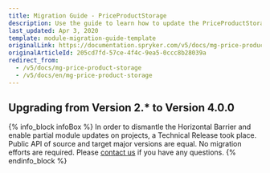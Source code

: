 ```yaml
---
title: Migration Guide - PriceProductStorage
description: Use the guide to learn how to update the PriceProductStorage module.
last_updated: Apr 3, 2020
template: module-migration-guide-template
originalLink: https://documentation.spryker.com/v5/docs/mg-price-product-storage
originalArticleId: 205cd7fd-57ce-4f4c-9ea5-0ccc8b28039a
redirect_from:
  - /v5/docs/mg-price-product-storage
  - /v5/docs/en/mg-price-product-storage
---
```


## Upgrading from Version 2.* to Version 4.0.0
{% info_block infoBox %}
In order to dismantle the Horizontal Barrier and enable partial module updates on projects, a Technical Release took place. Public API of source and target major versions are equal. No migration efforts are required. Please [contact us](https://spryker.com/en/support/) if you have any questions.
{% endinfo_block %}

